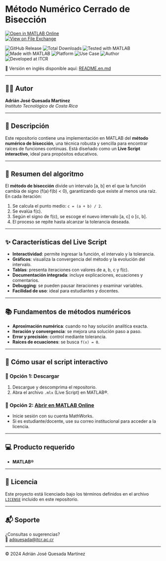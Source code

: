 # Método Numérico Cerrado de Bisección

[![Open in MATLAB Online](https://www.mathworks.com/images/responsive/global/open-in-matlab-online.svg)](https://matlab.mathworks.com/open/github/v1?repo=adriancrc/Metodo-numerico-de-Biseccion)  
[![View on File Exchange](https://www.mathworks.com/matlabcentral/images/matlab-file-exchange.svg)](https://la.mathworks.com/matlabcentral/fileexchange/180635-metodo-numerico-de-biseccion)

![GitHub Release](https://img.shields.io/github/v/release/adriancrc/Metodo-numerico-de-Biseccion)
![Total Downloads](https://img.shields.io/github/downloads/adriancrc/Metodo-numerico-de-Biseccion/total)
![Tested with MATLAB](https://img.shields.io/endpoint?url=https%3A%2F%2Fraw.githubusercontent.com%2Fadriancrc%2FMetodo-numerico-de-Biseccion%2Fmain%2Freport%2Fbadge%2Ftested_with.json)
![Made with MATLAB](https://img.shields.io/badge/Made%20with-MATLAB-blue)
![Platform](https://img.shields.io/badge/Platform-Windows%20%7C%20macOS%20%7C%20Linux-lightgrey)
![Use Case](https://img.shields.io/badge/Use-Educational-success)
![Author](https://img.shields.io/badge/Author-Adrián%20Quesada%20Martínez-blueviolet)
![Developed at ITCR](https://img.shields.io/badge/Developed%20at-ITCR-blue)


📄 Versión en inglés disponible aquí: [README.en.md](README.en.md)

---

## 👨‍💻 Autor
**Adrián José Quesada Martínez**  
*Instituto Tecnológico de Costa Rica*

---

## 📘 Descripción

Este repositorio contiene una implementación en MATLAB del **método numérico de bisección**, una técnica robusta y sencilla para encontrar raíces de funciones continuas. Está diseñado como un **Live Script interactivo**, ideal para propósitos educativos.

---

## 🧠 Resumen del algoritmo

El **método de bisección** divide un intervalo \[a, b\] en el que la función cambia de signo (f(a)·f(b) < 0), garantizando que existe al menos una raíz. En cada iteración:

1. Se calcula el punto medio: `c = (a + b) / 2`.
2. Se evalúa f(c).
3. Según el signo de f(c), se escoge el nuevo intervalo \[a, c\] o \[c, b\].
4. El proceso se repite hasta alcanzar la tolerancia deseada.

---

## ✨ Características del Live Script

- **Interactividad**: permite ingresar la función, el intervalo y la tolerancia.
- **Gráficos**: visualiza la convergencia del método y la evolución del intervalo.
- **Tablas**: presenta iteraciones con valores de a, b, c y f(c).
- **Documentación integrada**: incluye explicaciones, ecuaciones y comentarios.
- **Debugging**: se pueden pausar iteraciones y examinar variables.
- **Facilidad de uso**: ideal para estudiantes y docentes.

---

## 📚 Fundamentos de métodos numéricos

- **Aproximación numérica**: cuando no hay solución analítica exacta.
- **Iteración y convergencia**: se mejora una solución paso a paso.
- **Error y precisión**: control mediante tolerancia.
- **Raíces de ecuaciones**: se busca `f(x) = 0`.

---

## 🚀 Cómo usar el script interactivo

### 🔹 Opción 1: Descargar

1. Descargue y descomprima el repositorio.
2. Abra el archivo `.mlx` (Live Script) en MATLAB®.

### 🔹 Opción 2: [Abrir en MATLAB Online](https://matlab.mathworks.com/open/github/v1?repo=adriancrc/Metodo-numerico-de-Biseccion)

- Inicie sesión con su cuenta MathWorks.
- Si es estudiante/docente, use su correo institucional para acceder a la licencia.

---

## 💻 Producto requerido

- **MATLAB®**

---

## 📄 Licencia

Este proyecto está licenciado bajo los términos definidos en el archivo [`LICENSE`](LICENSE) incluido en este repositorio.

---

## 📬 Soporte

¿Consultas o sugerencias?  
📧 [adquesada@itcr.ac.cr](mailto:adquesada@itcr.ac.cr)

---

© 2024 Adrián José Quesada Martínez

